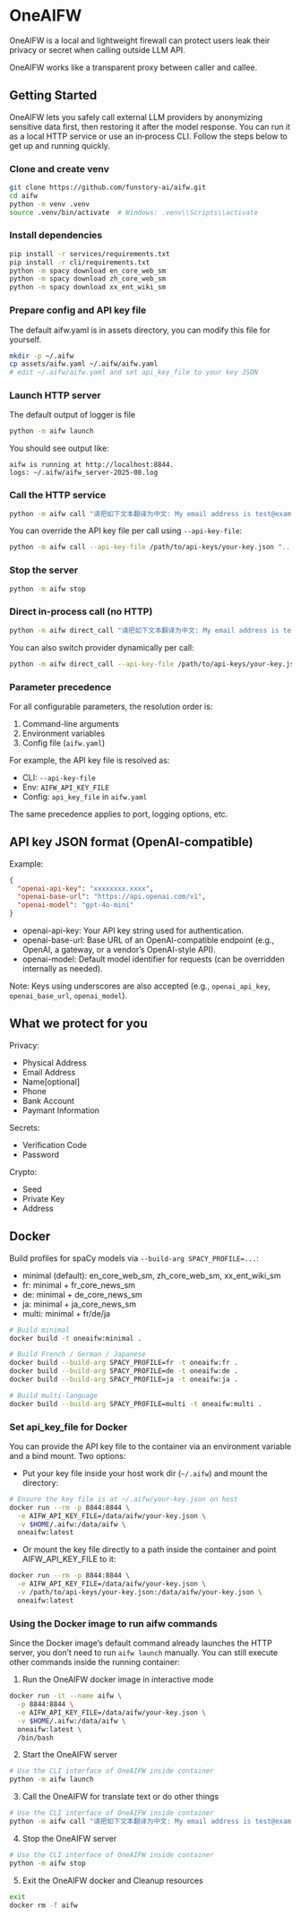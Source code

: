 OneAIFW
===

OneAIFW is a local and lightweight firewall can protect users leak their privacy or secret when calling outside LLM API.

OneAIFW works like a transparent proxy between caller and callee.


## Getting Started
OneAIFW lets you safely call external LLM providers by anonymizing sensitive data first, then restoring it after the model response. You can run it as a local HTTP service or use an in‑process CLI. Follow the steps below to get up and running quickly.

### Clone and create venv
```bash
git clone https://github.com/funstory-ai/aifw.git
cd aifw
python -m venv .venv
source .venv/bin/activate  # Windows: .venv\\Scripts\\activate
```

### Install dependencies
```bash
pip install -r services/requirements.txt
pip install -r cli/requirements.txt
python -m spacy download en_core_web_sm
python -m spacy download zh_core_web_sm
python -m spacy download xx_ent_wiki_sm
```

### Prepare config and API key file
The default aifw.yaml is in assets directory, you can modify this file for yourself.

```bash
mkdir -p ~/.aifw
cp assets/aifw.yaml ~/.aifw/aifw.yaml
# edit ~/.aifw/aifw.yaml and set api_key_file to your key JSON
```

### Launch HTTP server
The default output of logger is file
```bash
python -m aifw launch
```
You should see output like:
```
aifw is running at http://localhost:8844.
logs: ~/.aifw/aifw_server-2025-08.log
```

### Call the HTTP service
```bash
python -m aifw call "请把如下文本翻译为中文: My email address is test@example.com, and my phone number is 18744325579."
```

You can override the API key file per call using `--api-key-file`:
```bash
python -m aifw call --api-key-file /path/to/api-keys/your-key.json "..."
```

### Stop the server
```bash
python -m aifw stop
```

### Direct in-process call (no HTTP)
```bash
python -m aifw direct_call "请把如下文本翻译为中文: My email address is test@example.com, and my phone number is 18744325579."
```

You can also switch provider dynamically per call:
```bash
python -m aifw direct_call --api-key-file /path/to/api-keys/your-key.json "..."
```

### Parameter precedence

For all configurable parameters, the resolution order is:

1. Command-line arguments
2. Environment variables
3. Config file (`aifw.yaml`)

For example, the API key file is resolved as:

- CLI: `--api-key-file`
- Env: `AIFW_API_KEY_FILE`
- Config: `api_key_file` in `aifw.yaml`

The same precedence applies to port, logging options, etc.

## API key JSON format (OpenAI-compatible)

Example:
```json
{
  "openai-api-key": "xxxxxxxx.xxxx",
  "openai-base-url": "https://api.openai.com/v1",
  "openai-model": "gpt-4o-mini"
}
```

- openai-api-key: Your API key string used for authentication.
- openai-base-url: Base URL of an OpenAI-compatible endpoint (e.g., OpenAI, a gateway, or a vendor’s OpenAI-style API).
- openai-model: Default model identifier for requests (can be overridden internally as needed).

Note: Keys using underscores are also accepted (e.g., `openai_api_key`, `openai_base_url`, `openai_model`).

## What we protect for you

Privacy:
- Physical Address
- Email Address
- Name[optional]
- Phone
- Bank Account
- Paymant Information

Secrets:
- Verification Code
- Password 

Crypto:
- Seed
- Private Key
- Address



## Docker

Build profiles for spaCy models via `--build-arg SPACY_PROFILE=...`:

- minimal (default): en_core_web_sm, zh_core_web_sm, xx_ent_wiki_sm
- fr: minimal + fr_core_news_sm
- de: minimal + de_core_news_sm
- ja: minimal + ja_core_news_sm
- multi: minimal + fr/de/ja

```bash
# Build minimal
docker build -t oneaifw:minimal .

# Build French / German / Japanese
docker build --build-arg SPACY_PROFILE=fr -t oneaifw:fr .
docker build --build-arg SPACY_PROFILE=de -t oneaifw:de .
docker build --build-arg SPACY_PROFILE=ja -t oneaifw:ja .

# Build multi-language
docker build --build-arg SPACY_PROFILE=multi -t oneaifw:multi .
```

### Set api_key_file for Docker

You can provide the API key file to the container via an environment variable and a bind mount. Two options:

- Put your key file inside your host work dir (`~/.aifw`) and mount the directory:
```bash
# Ensure the key file is at ~/.aifw/your-key.json on host
docker run --rm -p 8844:8844 \
  -e AIFW_API_KEY_FILE=/data/aifw/your-key.json \
  -v $HOME/.aifw:/data/aifw \
  oneaifw:latest
```

- Or mount the key file directly to a path inside the container and point AIFW_API_KEY_FILE to it:
```bash
docker run --rm -p 8844:8844 \
  -e AIFW_API_KEY_FILE=/data/aifw/your-key.json \
  -v /path/to/api-keys/your-key.json:/data/aifw/your-key.json \
  oneaifw:latest
```

### Using the Docker image to run aifw commands

Since the Docker image’s default command already launches the HTTP server, you don’t need to run `aifw launch` manually. You can still execute other commands inside the running container:

1) Run the OneAIFW docker image in interactive mode
```bash
docker run -it --name aifw \
  -p 8844:8844 \
  -e AIFW_API_KEY_FILE=/data/aifw/your-key.json \
  -v $HOME/.aifw:/data/aifw \
  oneaifw:latest \
  /bin/bash
```

2) Start the OneAIFW server
```bash
# Use the CLI interface of OneAIFW inside container
python -m aifw launch
```

3) Call the OneAIFW for translate text or do other things
```bash
# Use the CLI interface of OneAIFW inside container
python -m aifw call "请把如下文本翻译为中文: My email address is test@example.com, and my phone number is 18744325579."
```

4) Stop the OneAIFW server
```bash
# Use the CLI interface of OneAIFW inside container
python -m aifw stop
```

5) Exit the OneAIFW docker and Cleanup resources
```bash
exit
docker rm -f aifw
```